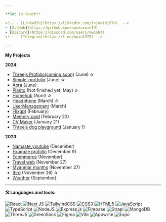 ```yaml
---

**Get in touch**

<!-- - [LinkedIn](https://linkedin.com/in/nwin1970)  -->
- [GitHub](https://github.com/nandarwin19)
- [Discord](https://discord.com/users/nwin04)
<!-- - [Telegram](https://t.me/nwin1975) -->

---
```


**My Projects**

**2024**

- [Threejs Profolio(coming soon)](#) (June) ✰
- [Simple-portfolio](https://nwin.netlify.app) (June) ✰
- [Aora](https://github.com/nandarwin19/aora) (June)
- [Planto](https://plant-client.vercel.app) (Not finished yet, May) ✰
- [Homehub](https://homehunthub.onrender.com/) (April) ✰
- [Headphone](https://headphones-nwin-main-7b5hp07uf-nwins-projects-cefa4bac.vercel.app) (March) ✰
- [UserManagement](https://nwin-usermanagement.netlify.app/) (March)
- [Flixgpt](https://flixgpt-nwin.netlify.app) (February)
- [Memory card](https://65d793ecaacb781f691c85a0--cheery-faun-c966dd.netlify.app/) (February 23)
- [CV Maker](https://65ae299a31747e078735960d--luxury-madeleine-fc7e9c.netlify.app) (January 21)
- [Threejs dog playground](https://6592f222b4d60ce2812e62ec--courageous-fairy-a84af4.netlify.app/) (January 1)

**2023**

- [Namaste_youtube](https://shimmering-begonia-d854a4.netlify.app/) (December)
- [Example profolio](https://legendary-granita-8380ae.netlify.app/) (December 9)
- [Ecommerce](https://steady-zabaione-ff4f33.netlify.app) (November)
- [Travel web](https://incandescent-torte-cb7f20.netlify.app/) (November 27)
- [Myanmar months](https://65647ef2fbcc753368c6509b--glowing-tiramisu-31f44c.netlify.app/) (November 27)
- [Bird](https://birds-n.netlify.app/) (November 26) ✰
- [Weather](https://nwin19.github.io/weather/) (September)

---

**🛠 Languages and tools:**

![React](https://img.shields.io/badge/react-%2320232a.svg?style=flat-square&logo=react&logoColor=%2361DAFB)
![Next JS](https://img.shields.io/badge/Next-black?style=flat-square&logo=next.js&logoColor=white)
![TailwindCSS](https://img.shields.io/badge/tailwindcss-%2338B2AC.svg?style=flat-square&logo=tailwind-css&logoColor=white)
![CSS3](https://img.shields.io/badge/css3-%231572B6.svg?style=flat-square&logo=css3&logoColor=white)
![HTML5](https://img.shields.io/badge/html5-%23E34F26.svg?style=flat-square&logo=html5&logoColor=white)
![JavaScript](https://img.shields.io/badge/javascript-%23323330.svg?style=flat-square&logo=javascript&logoColor=%23F7DF1E)
![TypeScript](https://img.shields.io/badge/typescript-%23007ACC.svg?style=flat-square&logo=typescript&logoColor=white)
![NodeJS](https://img.shields.io/badge/node.js-6DA55F?style=flat-square&logo=node.js&logoColor=white)
![Express.js](https://img.shields.io/badge/express.js-%23404d59.svg?style=flat-square&logo=express&logoColor=%2361DAFB)
![Firebase](https://img.shields.io/badge/Firebase-039BE5?style=flat-square&logo=Firebase&logoColor=white)
![Strapi](https://img.shields.io/badge/Strapi-%232E7EEA.svg?style=flat-square&logo=strapi&logoColor=white)
![MongoDB](https://img.shields.io/badge/MongoDB-%234ea94b.svg?style=flat-square&logo=mongodb&logoColor=white)
![ThreeJS](https://img.shields.io/badge/ThreeJS-black?style=flat-square&logo=three.js&logoColor=white)
![GreenSock](https://img.shields.io/badge/GreenSock-88CE02?style=flat-square&logo=greensock&logoColor=white)
![Figma](https://img.shields.io/badge/figma-%23F24E1E.svg?style=flat-square&logo=figma&logoColor=white)
![Vite](https://img.shields.io/badge/vite-%23646CFF.svg?style=flat-square&logo=vite&logoColor=white)
![Appwrite](https://img.shields.io/badge/Appwrite-0052CC?style=flat-square&logo=appwrite&logoColor=white)
![Expo](https://img.shields.io/badge/expo-1C1E24?style=flat-square&logo=expo&logoColor=white)
